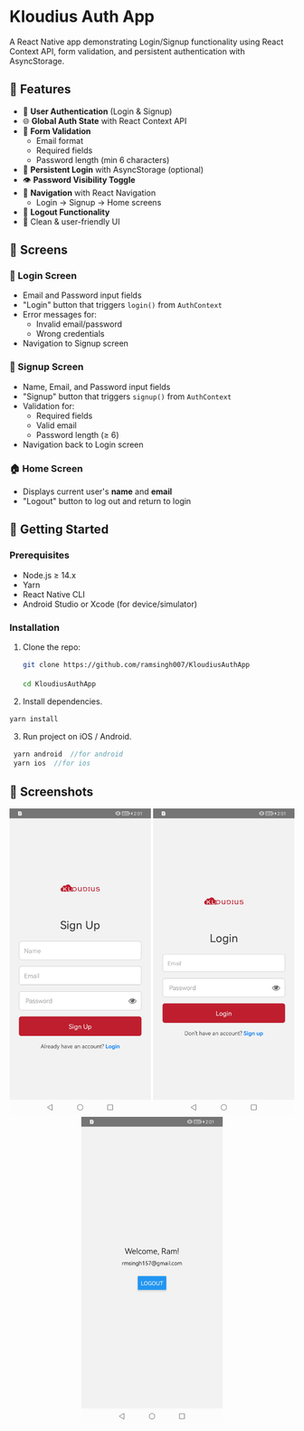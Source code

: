 # Kloudius Auth App

A React Native app demonstrating Login/Signup functionality using React Context API, form validation, and persistent authentication with AsyncStorage.

## 📱 Features

- 🔐 **User Authentication** (Login & Signup)
- 🌐 **Global Auth State** with React Context API
- 🧪 **Form Validation**
  - Email format
  - Required fields
  - Password length (min 6 characters)
- 💾 **Persistent Login** with AsyncStorage (optional)
- 👁️ **Password Visibility Toggle**
- 🔄 **Navigation** with React Navigation
  - Login → Signup → Home screens
- 🚪 **Logout Functionality**
- 🎨 Clean & user-friendly UI

## 📂 Screens

### 🔑 Login Screen
- Email and Password input fields
- "Login" button that triggers `login()` from `AuthContext`
- Error messages for:
  - Invalid email/password
  - Wrong credentials
- Navigation to Signup screen

### 📝 Signup Screen
- Name, Email, and Password input fields
- "Signup" button that triggers `signup()` from `AuthContext`
- Validation for:
  - Required fields
  - Valid email
  - Password length (≥ 6)
- Navigation back to Login screen

### 🏠 Home Screen
- Displays current user's **name** and **email**
- "Logout" button to log out and return to login

## 🚀 Getting Started

### Prerequisites
- Node.js ≥ 14.x
- Yarn
- React Native CLI
- Android Studio or Xcode (for device/simulator)

### Installation

1. Clone the repo:
   ```bash
   git clone https://github.com/ramsingh007/KloudiusAuthApp

   cd KloudiusAuthApp

2. Install dependencies.

```js
yarn install
```

3. Run project on iOS / Android.

```js
 yarn android  //for android
 yarn ios  //for ios
```
## 📸 Screenshots

<p align="center">
  <img src="assets/demo/signup.jpg" alt="Settings" width="250">
  <img src="assets/demo/login.jpg" alt="Login" width="250">
  <img src="assets/demo/dash.jpg" alt="Dashboard" width="250">
</p>

